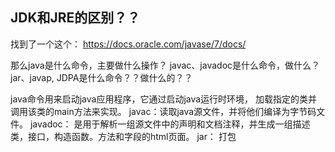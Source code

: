 ## JDK和JRE的区别？？
找到了一个这个：
https://docs.oracle.com/javase/7/docs/

那么java是什么命令，主要做什么操作？
javac、javadoc是什么命令，做什么？
jar、javap, JDPA是什么命令？？做什么的？？

java命令用来启动java应用程序，它通过启动java运行时环境， 加载指定的类并调用该类的main方法来实现。
javac：读取java源文件，并将他们编译为字节码文件。
javadoc： 是用于解析一组源文件中的声明和文档注释，并生成一组描述类，接口，构造函数。方法和字段的html页面。
jar： 打包









